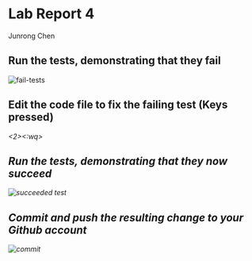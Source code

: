 # Lab Report 4
Junrong Chen

## Run the tests, demonstrating that they fail
![fail-tests](https://github.com/JunrongChen2004/CSE15L/assets/122309066/42490cc5-4fef-4f37-ac28-3d98abb1c446)


## Edit the code file to fix the failing test (Keys pressed)
<CtrlD><CtrlD><CtrlD><right><right><right><right><right><right><i><2><esc><:wq>

## Run the tests, demonstrating that they now succeed
![succeeded test](https://github.com/JunrongChen2004/CSE15L/assets/122309066/5cc74e35-382f-4033-af66-d1fa788874ef)

## Commit and push the resulting change to your Github account
![commit](https://github.com/JunrongChen2004/CSE15L/assets/122309066/86e793c0-6f70-4359-9d76-d5f920df9232)
